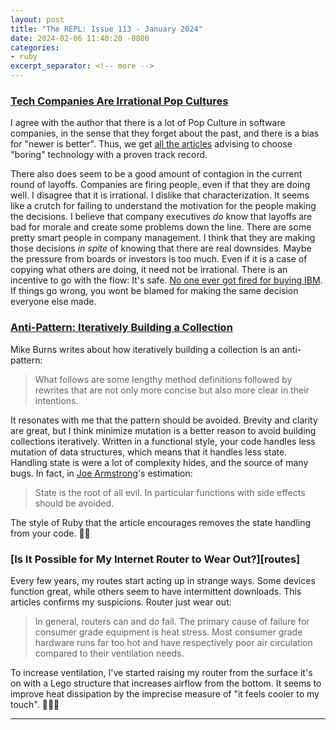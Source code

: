```yaml
---
layout: post
title: "The REPL: Issue 113 - January 2024"
date: 2024-02-06 11:40:20 -0800
categories:
- ruby
excerpt_separator: <!-- more -->
---
```


### [Tech Companies Are Irrational Pop Cultures][pop]

I agree with the author that there is a lot of Pop Culture in software companies, in the sense that they forget about the past, and there is a bias for "newer is better". Thus, we get [all the articles][boring] advising to choose "boring" technology with a proven track record.

There also does seem to be a good amount of contagion in the current round of layoffs. Companies are firing people, even if that they are doing well. I disagree that it is irrational. I dislike that characterization. It seems like a crutch for failing to understand the motivation for the people making the decisions. I believe that company executives *do* know that layoffs are bad for morale and create some problems down the line. There are some pretty smart people in company management. I think that they are making those decisions *in spite* of knowing that there are real downsides. Maybe the pressure from boards or investors is too much. Even if it is a case of copying what others are doing, it need not be irrational. There is an incentive to go with the flow: It's safe. [No one ever got fired for buying IBM][IBM]. If things go wrong, you wont be blamed for making the same decision everyone else made.

### [Anti-Pattern: Iteratively Building a Collection][collections]

Mike Burns writes about how iteratively building a collection is an anti-pattern:

> What follows are some lengthy method definitions followed by rewrites that are not only more concise but also more clear in their intentions.

It resonates with me that the pattern should be avoided. Brevity and clarity are great, but I think minimize mutation is a better reason to avoid building collections iteratively. Written in a functional style, your code handles less mutation of data structures, which means that it handles less state. Handling state is were a lot of complexity hides, and the source of many bugs. In fact, in [Joe Armstrong][joe]'s estimation:

> State is the root of all evil. In particular functions with side effects should be avoided.

The style of Ruby that the article encourages removes the state handling from your code. 👍🏻

### [Is It Possible for My Internet Router to Wear Out?][routes]

Every few years, my routes start acting up in strange ways. Some devices function great, while others seem to have intermittent downloads. This articles confirms my suspicions. Router just wear out:

> In general, routers can and do fail. The primary cause of failure for consumer grade equipment is heat stress. Most consumer grade hardware runs far too hot and have respectively poor air circulation compared to their ventilation needs.

To increase ventilation, I've started raising my router from the surface it's on with a Lego structure that increases airflow from the bottom. It seems to improve heat dissipation by the imprecise measure of "it feels cooler to my touch". 🤷🏻‍♂️

[pop]: https://softwarecrisis.dev/letters/tech-is-a-pop-culture/
[IBM]: https://www.origina.com/blog/nobody-ever-got-fired-for-buying-ibm
[boring]: https://duckduckgo.com/?t=ffab&q=use+boring+technology&ia=web
[collections]: https://thoughtbot.com/blog/iteration-as-an-anti-pattern
[joe]: http://harmful.cat-v.org/software/OO_programming/why_oo_sucks
[router]: https://www.howtogeek.com/125747/is-it-possible-for-my-router-to-wear-out/
---
